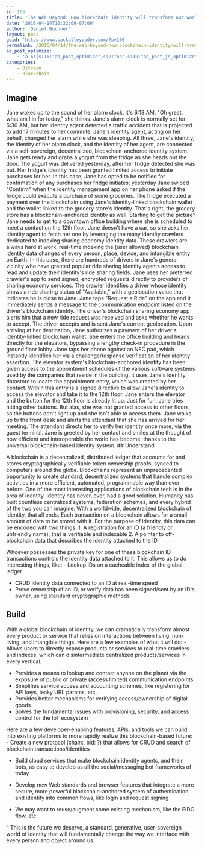 ```yaml
---
id: 166
title: 'The Web Beyond: How blockchain identity will transform our world'
date: '2016-04-14T10:32:09-07:00'
author: 'Daniel Buchner'
layout: post
guid: 'https://www.backalleycoder.com/?p=166'
permalink: /2016/04/14/the-web-beyond-how-blockchain-identity-will-transform-our-world/
ao_post_optimize:
    - 'a:6:{s:16:"ao_post_optimize";s:2:"on";s:19:"ao_post_js_optimize";s:2:"on";s:20:"ao_post_css_optimize";s:2:"on";s:12:"ao_post_ccss";s:2:"on";s:16:"ao_post_lazyload";s:2:"on";s:15:"ao_post_preload";s:0:"";}'
categories:
    - Bitcoin
    - Blockchain
---
```


## Imagine

Jane wakes up to the sound of her alarm clock, it's 6:13 AM. "Oh great, what am I in for today," she thinks. Jane's alarm clock is normally set for 6:30 AM, but her identity agent detected a traffic accident that is projected to add 17 minutes to her commute. Jane's identity agent, acting on her behalf, changed her alarm while she was sleeping. All three, Jane's identity, the identity of her alarm clock, and the identity of her agent, are connected via a self-sovereign, decentralized, blockchain-anchored identity system. Jane gets ready and grabs a yogurt from the fridge as she heads out the door. The yogurt was delivered yesterday, after her fridge detected she was out. Her fridge's identity has been granted limited access to initiate purchases for her. In this case, Jane has opted to be notified for confirmation of any purchases her fridge initiates; yesterday Jane swiped "Confirm" when the identity management app on her phone asked if the fridge could execute a purchase of some groceries. The fridge executed a payment over the blockchain using Jane's identity-linked blockchain wallet and the wallet linked to the grocery store's identity. That's right, the grocery store has a blockchain-anchored identity as well. Starting to get the picture? Jane needs to get to a downtown office building where she is scheduled to meet a contact on the 12th floor. Jane doesn't have a car, so she asks her identity agent to fetch her one by leveraging the many identity crawlers dedicated to indexing sharing economy identity data. These crawlers are always hard at work, real-time indexing the (user allowed) blockchain identity data changes of every person, place, device, and intangible entity on Earth. In this case, there are hundreds of drivers in Jane's general vicinity who have granted popular ride sharing identity agents access to read and update their identity's ride sharing fields. Jane uses her preferred crawler's app to send signed, encrypted requests directly to providers of sharing economy services. The crawler identifies a driver whose identity shows a ride sharing status of "Available," with a geolocation value that indicates he is close to Jane. Jane taps "Request a Ride" on the app and it immediately sends a message to the communication endpoint listed on the driver's blockchain identity. The driver's blockchain sharing economy app alerts him that a new ride request was received and asks whether he wants to accept. The driver accepts and is sent Jane's current geolocation. Upon arriving at her destination, Jane authorizes a payment of her driver's identity-linked blockchain wallet. She enters the office building and heads directly for the elevators, bypassing a lengthy check-in procedure in the ground floor lobby. Jane taps her phone against an NFC pad, which instantly identifies her via a challenge/response verification of her identity assertion. The elevator system's blockchain-anchored identity has been given access to the appointment schedules of the various software systems used by the companies that reside in the building. It uses Jane's identity datastore to locate the appointment entry, which was created by her contact. Within this entry is a signed directive to allow Jane's identity to access the elevator and take it to the 12th floor. Jane enters the elevator and the button for the 12th floor is already lit up. Just for fun, Jane tries hitting other buttons. But alas, she was not granted access to other floors, so the buttons don't light up and she isn't able to access them. Jane walks up to the front desk and alerts the attendant that she has arrived for her meeting. The attendant directs her to verify her identity once more, via the guest terminal. Jane is greeted by her contact and smiles at the thought of how efficient and interoperable the world has become, thanks to the universal blockchain-based identity system. ## Understand

A blockchain is a decentralized, distributed ledger that accounts for and stores cryptographically verifiable token ownership proofs, synced to computers around the globe. Blockchains represent an unprecedented opportunity to create standard, decentralized systems that handle complex activities in a more efficient, automated, programmable way than ever before. One of the most interesting applications of blockchain tech is in the area of identity. Identity has never, ever, had a good solution. Humanity has built countless centralized systems, federation schemes, and every hybrid of the two you can imagine. With a worldwide, decentralized blockchain of identity, that all ends. Each transaction on a blockchain allows for a small amount of data to be stored with it. For the purpose of identity, this data can be encoded with two things: 1. A registration for an ID (a friendly or unfriendly name), that is verifiable and indexable
2. A pointer to off-blockchain data that describes the identity attached to the ID

Whoever possesses the private key for one of these blockchain ID transactions controls the identity data attached to it. This allows us to do interesting things, like: - Lookup IDs on a cacheable index of the global ledger
- CRUD identity data connected to an ID at real-time speed
- Prove ownership of an ID, or verify data has been signed/sent by an ID's owner, using standard cryptographic methods

## Build

With a global blockchain of identity, we can dramatically transform almost every product or service that relies on interactions between living, non-living, and intangible things. Here are a few examples of what it will do: - Allows users to directly expose products or services to real-time crawlers and indexes, which can disintermediate centralized products/services in every vertical.
- Provides a means to lookup and contact anyone on the planet via the exposure of public or private (access limited) communication endpoints
- Simplifies service access and accounting schemes, like registering for API keys, leaky URL params, etc.
- Provides better mechanisms for verifying access/ownership of digital goods
- Solves the fundamental issues with provisioning, security, and access control for the IoT ecosystem

Here are a few developer-enabling features, APIs, and tools we can build into existing platforms to more rapidly realize this blockchain-based future: - Create a new protocol (chain:, bid: ?) that allows for CRUD and search of blockchain transactions/identities
- Build cloud services that make blockchain identity agents, and their bots, as easy to develop as all the social/messaging bot frameworks of today
- Develop new Web standards and browser features that integrate a more secure, more powerful blockchain-anchored system of authentication and identity into common flows, like login and request signing

- We may want to reuse/augment some existing mechanism, like the FIDO flow, etc.

^ This is the future we deserve, a standard, generative, user-sovereign world of identity that will fundamentally change the way we interface with every person and object around us.
